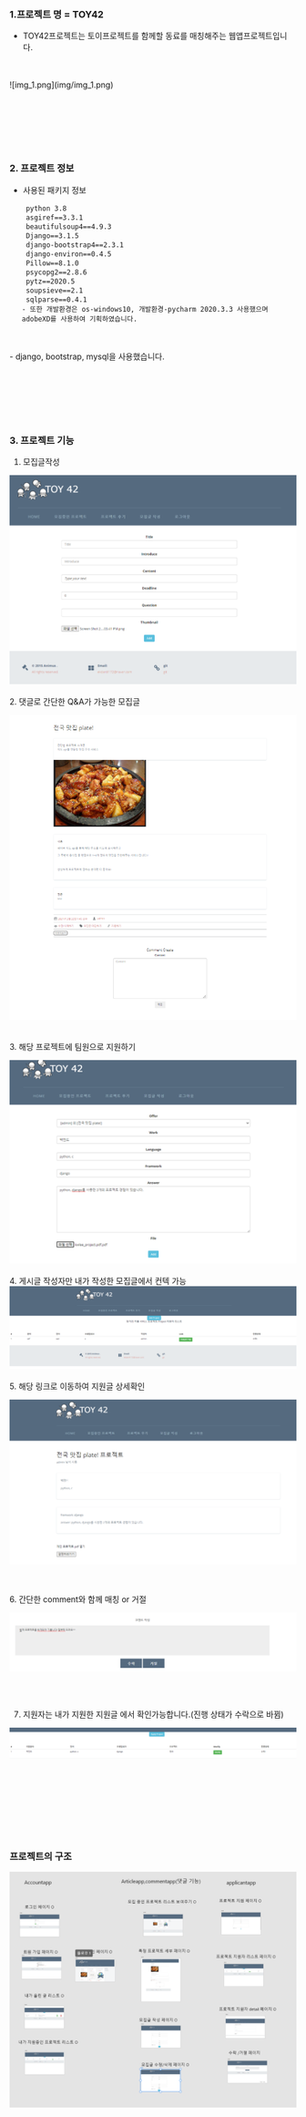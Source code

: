 
### 1.프로젝트 명 = TOY42
   - TOY42프로젝트는 토이프로젝트를 함께할 동료를 매칭해주는 웹앱프로젝트입니다.
<br/>
<br/>
![img_1.png](img/img_1.png)

<br/>
<br/>
<br/>
<br/>
<br/>
<br/>
<br/>


### 2. 프로젝트 정보
- 사용된 패키지 정보

``` 
    python 3.8
    asgiref==3.3.1
    beautifulsoup4==4.9.3
    Django==3.1.5
    django-bootstrap4==2.3.1
    django-environ==0.4.5
    Pillow==8.1.0
    psycopg2==2.8.6
    pytz==2020.5
    soupsieve==2.1
    sqlparse==0.4.1
   - 또한 개발환경은 os-windows10, 개발환경-pycharm 2020.3.3 사용했으며
   adobeXD를 사용하여 기획하였습니다.
```     
<br/>
<br/>
- django, bootstrap, mysql을 사용했습니다.



<br/>
<br/>
<br/>
<br/>
<br/>
<br/>
<br/>


### 3. 프로젝트 기능
1. 모집글작성

![img_3.png](img/img_3.png)
<br/>
<br/>
2. 댓글로 간단한 Q&A가 가능한 모집글
 
![img_4.png](img/img_4.png)   
<br/>
<br/>
3. 해당 프로젝트에 팀원으로 지원하기

![img_5.png](img/img_5.png)
<br/>
<br/>
4. 게시글 작성자만 내가 작성한 모집글에서 컨텍 가능
![img_6.png](img/img_6.png)
<br/>
<br/>
5. 해당 링크로 이동하여 지원글 상세확인

![img_7.png](img/img_7.png)

<br/>
<br/>
6. 간단한 comment와 함께 매칭 or 거절

![img_8.png](img/img_8.png)

<br/>
<br/>



7. 지원자는 내가 지원한 지원글 에서 확인가능합니다.(진행 상태가 수락으로 바뀜)

![img_10.png](img/img_10.png)




<br/>
<br/>
<br/>
<br/>
<br/>
<br/>
<br/>

### 프로젝트의 구조

![img_9.png](img/img_9.png)